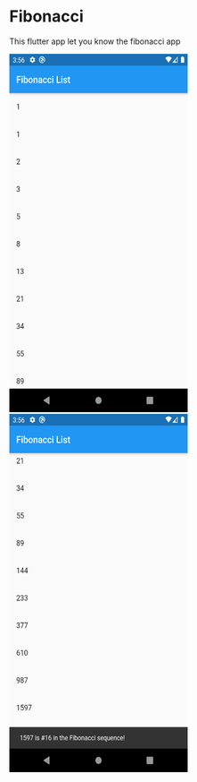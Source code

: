 # Fibonacci

This flutter app let you know the fibonacci app

<img src="preview/screenshot1.png" width=320 height=640>    <img src="preview/screenshot2.png" width=320 height=640>
